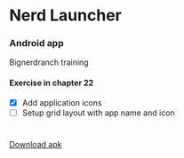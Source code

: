 # Nerd Launcher
### Android app
Bignerdranch training

#### Exercise in chapter 22
- [x] Add application icons
- [ ] Setup grid layout with app name and icon

#

[Download apk](../../raw/exercise_chapter22/app/build/outputs/apk/app-debug.apk)
